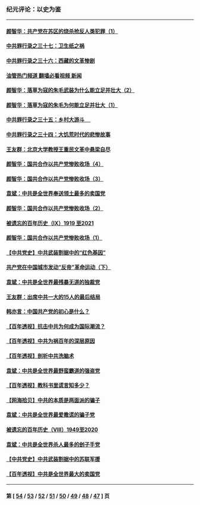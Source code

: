 ### 纪元评论：以史为鉴
---
#### [颜智华：共产党在苏区的烧杀抢反人类犯罪（1）](../../pages/nsc1028/n13096652.md?07190330) 
#### [中共罪行录之三十七：卫生纸之祸](../../pages/nsc1028/n13096576.md?07190330) 
#### [中共罪行录之三十六：西藏的文革惨剧](../../pages/nsc1028/n13095149.md?07190330) 
#### [油管热门频道 翻墙必看视频 新闻](ok?07190330)
#### [颜智华：落草为寇的朱毛武装为什么能立足并壮大（2）](../../pages/nsc1028/n13095103.md?07190330) 
#### [颜智华：落草为寇的朱毛为何能立足并壮大（1）](../../pages/nsc1028/n13093178.md?07190330) 
#### [中共罪行录之三十五：乡村大游斗     ](../../pages/nsc1028/n13093007.md?07190330) 
#### [中共罪行录之三十四：大饥荒时代的悲惨故事](../../pages/nsc1028/n13087993.md?07190330) 
#### [王友群：北京大学教授王重民文革中悬梁自尽](../../pages/nsc1028/n13084645.md?07190330) 
#### [颜智华：国共合作以共产党惨败收场（4）](../../pages/nsc1028/n13082967.md?07190330) 
#### [颜智华：国共合作以共产党惨败收场（3）](../../pages/nsc1028/n13081595.md?07190330) 
#### [袁斌：中共是全世界奉送领土最多的卖国党](../../pages/nsc1028/n13080359.md?07190330) 
#### [颜智华：国共合作以共产党惨败收场（2）](../../pages/nsc1028/n13079964.md?07190330) 
#### [被遗忘的百年历史（Ⅸ）1919 至2021](../../pages/nsc1028/n13048246.md?07190330) 
#### [颜智华：国共合作以共产党惨败收场（1）](../../pages/nsc1028/n13078336.md?07190330) 
#### [【中共党史】中共武装割据中的“红色基因”](../../pages/nsc1028/n13074576.md?07190330) 
#### [共产党在中国城市发动“反帝”革命运动（下）](../../pages/nsc1028/n13076119.md?07190330) 
#### [袁斌：中共是全世界最残暴无道的独裁党](../../pages/nsc1028/n13068366.md?07190330) 
#### [王友群：出席中共一大的15人的最后结局](../../pages/nsc1028/n13067282.md?07190330) 
#### [韩亦言：中国共产党的初心是什么？](../../pages/nsc1028/n13065420.md?07190330) 
#### [【百年透视】抗击中共为何成为国际潮流？](../../pages/nsc1028/n13065845.md?07190330) 
#### [【百年透视】中共为祸百年的深层原因](../../pages/nsc1028/n13065827.md?07190330) 
#### [【百年透视】剖析中共洗脑术](../../pages/nsc1028/n13064830.md?07190330) 
#### [袁斌：中共是全世界最野蛮霸道的强盗党](../../pages/nsc1028/n13064758.md?07190330) 
#### [【百年透视】教科书里谎言知多少？](../../pages/nsc1028/n13064563.md?07190330) 
#### [【网海拾贝】中共的本质是两面派的骗子](../../pages/nsc1028/n13062711.md?07190330) 
#### [袁斌：中共是全世界最爱撒谎的骗子党](../../pages/nsc1028/n13062650.md?07190330) 
#### [被遗忘的百年历史（VIII）1949至2020](../../pages/nsc1028/n13048188.md?07190330) 
#### [袁斌：中共是全世界杀人最多的刽子手党](../../pages/nsc1028/n13059947.md?07190330) 
#### [【中共党史】中共武装割据中的苏联军援](../../pages/nsc1028/n13058998.md?07190330) 
#### [【百年透视】中共是全世界最大的卖国党](../../pages/nsc1028/n13014567.md?07190330) 

---
#### 第 [ [54](./54.md?07190330) / [53](./53.md?07190330) / [52](./52.md?07190330) / [51](./51.md?07190330) / [50](./50.md?07190330) / [49](./49.md?07190330) / [48](./48.md?07190330) / [47](./47.md?07190330) ] 页

